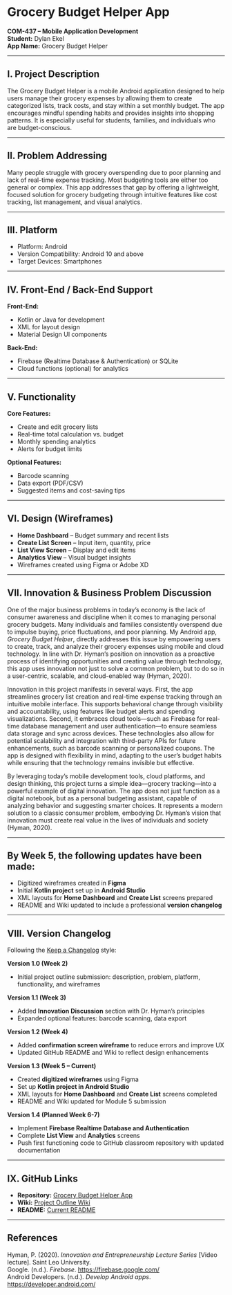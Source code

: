 # Grocery Budget Helper App
**COM-437 – Mobile Application Development**  
**Student:** Dylan Ekel  
**App Name:** Grocery Budget Helper  

---

## I. Project Description
The Grocery Budget Helper is a mobile Android application designed to help users manage their grocery expenses by allowing them to create categorized lists, track costs, and stay within a set monthly budget. The app encourages mindful spending habits and provides insights into shopping patterns. It is especially useful for students, families, and individuals who are budget-conscious.

---

## II. Problem Addressing
Many people struggle with grocery overspending due to poor planning and lack of real-time expense tracking. Most budgeting tools are either too general or complex. This app addresses that gap by offering a lightweight, focused solution for grocery budgeting through intuitive features like cost tracking, list management, and visual analytics.

---

## III. Platform
- Platform: Android  
- Version Compatibility: Android 10 and above  
- Target Devices: Smartphones

---

## IV. Front-End / Back-End Support
**Front-End:**  
- Kotlin or Java for development  
- XML for layout design  
- Material Design UI components

**Back-End:**  
- Firebase (Realtime Database & Authentication) or SQLite  
- Cloud functions (optional) for analytics

---

## V. Functionality
**Core Features:**  
- Create and edit grocery lists  
- Real-time total calculation vs. budget  
- Monthly spending analytics  
- Alerts for budget limits  

**Optional Features:**  
- Barcode scanning  
- Data export (PDF/CSV)  
- Suggested items and cost-saving tips  

---

## VI. Design (Wireframes)
- **Home Dashboard** – Budget summary and recent lists  
- **Create List Screen** – Input item, quantity, price  
- **List View Screen** – Display and edit items  
- **Analytics View** – Visual budget insights  
- Wireframes created using Figma or Adobe XD  

---

## VII. Innovation & Business Problem Discussion

One of the major business problems in today’s economy is the lack of consumer awareness and discipline when it comes to managing personal grocery budgets. Many individuals and families consistently overspend due to impulse buying, price fluctuations, and poor planning. My Android app, *Grocery Budget Helper*, directly addresses this issue by empowering users to create, track, and analyze their grocery expenses using mobile and cloud technology. In line with Dr. Hyman’s position on innovation as a proactive process of identifying opportunities and creating value through technology, this app uses innovation not just to solve a common problem, but to do so in a user-centric, scalable, and cloud-enabled way (Hyman, 2020).

Innovation in this project manifests in several ways. First, the app streamlines grocery list creation and real-time expense tracking through an intuitive mobile interface. This supports behavioral change through visibility and accountability, using features like budget alerts and spending visualizations. Second, it embraces cloud tools—such as Firebase for real-time database management and user authentication—to ensure seamless data storage and sync across devices. These technologies also allow for potential scalability and integration with third-party APIs for future enhancements, such as barcode scanning or personalized coupons. The app is designed with flexibility in mind, adapting to the user’s budget habits while ensuring that the technology remains invisible but effective.

By leveraging today’s mobile development tools, cloud platforms, and design thinking, this project turns a simple idea—grocery tracking—into a powerful example of digital innovation. The app does not just function as a digital notebook, but as a personal budgeting assistant, capable of analyzing behavior and suggesting smarter choices. It represents a modern solution to a classic consumer problem, embodying Dr. Hyman’s vision that innovation must create real value in the lives of individuals and society (Hyman, 2020).

---

## By Week 5, the following updates have been made:  
- Digitized wireframes created in **Figma**  
- Initial **Kotlin project** set up in **Android Studio**  
- XML layouts for **Home Dashboard** and **Create List** screens prepared  
- README and Wiki updated to include a professional **version changelog**

---

## VIII. Version Changelog
Following the [Keep a Changelog](https://keepachangelog.com/en/1.0.0/) style:

**Version 1.0 (Week 2)**  
- Initial project outline submission: description, problem, platform, functionality, and wireframes

**Version 1.1 (Week 3)**  
- Added **Innovation Discussion** section with Dr. Hyman’s principles  
- Expanded optional features: barcode scanning, data export

**Version 1.2 (Week 4)**  
- Added **confirmation screen wireframe** to reduce errors and improve UX  
- Updated GitHub README and Wiki to reflect design enhancements

**Version 1.3 (Week 5 – Current)**  
- Created **digitized wireframes** using Figma  
- Set up **Kotlin project in Android Studio**  
- XML layouts for **Home Dashboard** and **Create List** screens completed  
- README and Wiki updated for Module 5 submission

**Version 1.4 (Planned Week 6-7)**  
- Implement **Firebase Realtime Database and Authentication**  
- Complete **List View** and **Analytics** screens  
- Push first functioning code to GitHub classroom repository with updated documentation

---

## IX. GitHub Links
- **Repository:** [Grocery Budget Helper App](https://github.com/DylanEkel/GroceryBudgetHelperApp)  
- **Wiki:** [Project Outline Wiki](https://github.com/DylanEkel/GroceryBudgetHelperApp/wiki/App-Outline)  
- **README:** [Current README](https://github.com/DylanEkel/GroceryBudgetHelperApp/blob/main/README.md)

---

## References
Hyman, P. (2020). *Innovation and Entrepreneurship Lecture Series* [Video lecture]. Saint Leo University.  
Google. (n.d.). *Firebase*. https://firebase.google.com/  
Android Developers. (n.d.). *Develop Android apps*. https://developer.android.com/
